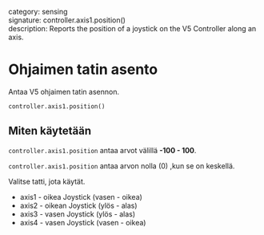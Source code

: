 category: sensing  
signature: controller.axis1.position()  
description: Reports the position of a joystick on the V5 Controller along an axis.

# Ohjaimen tatin asento
 
Antaa V5 ohjaimen tatin asennon.

```don
controller.axis1.position()
```

## Miten käytetään

`controller.axis1.position` antaa arvot välillä **-100 - 100**.

`controller.axis1.position` antaa arvon nolla (0) ,kun se on keskellä.

Valitse tatti, jota käytät.

* axis1 - oikea Joystick (vasen - oikea)
* axis2 - oikean Joystick (ylös - alas)
* axis3 - vasen Joystick (ylös - alas)
* axis4 - vasen Joystick (vasen - oikea)
	
<advanced>
</advanced>
